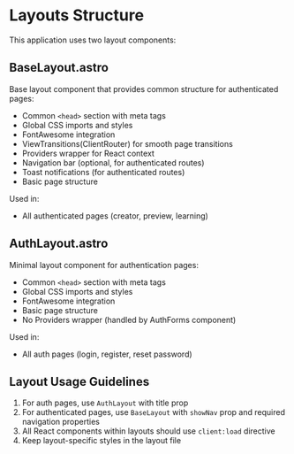 # Layouts Structure

This application uses two layout components:

## BaseLayout.astro

Base layout component that provides common structure for authenticated pages:

- Common `<head>` section with meta tags
- Global CSS imports and styles
- FontAwesome integration
- ViewTransitions(ClientRouter) for smooth page transitions
- Providers wrapper for React context
- Navigation bar (optional, for authenticated routes)
- Toast notifications (for authenticated routes)
- Basic page structure

Used in:
- All authenticated pages (creator, preview, learning)

## AuthLayout.astro

Minimal layout component for authentication pages:

- Common `<head>` section with meta tags
- Global CSS imports and styles
- FontAwesome integration
- Basic page structure
- No Providers wrapper (handled by AuthForms component)

Used in:
- All auth pages (login, register, reset password)

## Layout Usage Guidelines

1. For auth pages, use `AuthLayout` with title prop
2. For authenticated pages, use `BaseLayout` with `showNav` prop and required navigation properties
3. All React components within layouts should use `client:load` directive
4. Keep layout-specific styles in the layout file
